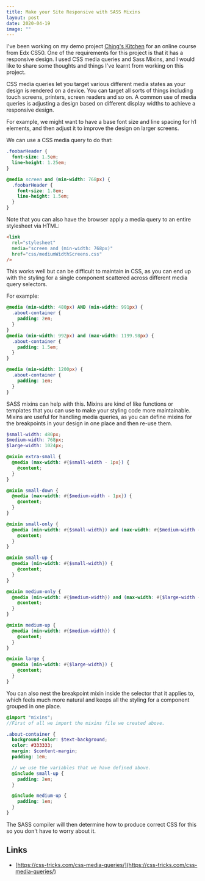 ```yaml
---
title: Make your Site Responsive with SASS Mixins
layout: post
date: 2020-04-19
image: ""
---
```


I've been working on my demo project [Ching's Kitchen]("http://chings-kitchen.ching-wang.io/") for an online course from Edx CS50. One of the requirements for this project is that it has a responsive design. I used CSS media queries and Sass Mixins, and I would like to share some thoughts and things I've learnt from working on this project.

CSS media queries let you target various different media states as your design is rendered on a device. You can target all sorts of things including touch screens, printers, screen readers and so on. A common use of media queries is adjusting a design based on different display widths to achieve a responsive design.

For example, we might want to have a base font size and line spacing for h1
elements, and then adjust it to improve the design on larger screens.

We can use a CSS media query to do that:

```css
.foobarHeader {
  font-size: 1.5em;
  line-height: 1.25em;
}

@media screen and (min-width: 768px) {
  .foobarHeader {
    font-size: 1.8em;
    line-height: 1.5em;
  }
}
```

Note that you can also have the browser apply a media query to an entire
stylesheet via HTML:

```html
<link
  rel="stylesheet"
  media="screen and (min-width: 768px)"
  href="css/mediumWidthScreens.css"
/>
```

This works well but can be difficult to maintain in CSS, as you can end up with
the styling for a single component scattered across different media query
selectors.

For example:

```css
@media (min-width: 480px) AND (min-width: 991px) {
  .about-container {
    padding: 2em;
  }
}
@media (min-width: 992px) and (max-width: 1199.98px) {
  .about-container {
    padding: 1.5em;
  }
}

@media (min-width: 1200px) {
  .about-container {
    padding: 1em;
  }
}
```

SASS mixins can help with this. Mixins are kind of like functions or templates
that you can use to make your styling code more maintainable. Mixins are useful for
handling media queries, as you can define mixins for the breakpoints in your design
in one place and then re-use them.

```scss
$small-width: 480px;
$medium-width: 768px;
$large-width: 1024px;

@mixin extra-small {
  @media (max-width: #{$small-width - 1px}) {
    @content;
  }
}

@mixin small-down {
  @media (max-width: #{$medium-width - 1px}) {
    @content;
  }
}

@mixin small-only {
  @media (min-width: #{$small-width}) and (max-width: #{$medium-width - 1px}) {
    @content;
  }
}

@mixin small-up {
  @media (min-width: #{$small-width}) {
    @content;
  }
}

@mixin medium-only {
  @media (min-width: #{$medium-width}) and (max-width: #{$large-width - 1px}) {
    @content;
  }
}

@mixin medium-up {
  @media (min-width: #{$medium-width}) {
    @content;
  }
}

@mixin large {
  @media (min-width: #{$large-width}) {
    @content;
  }
}
```

You can also nest the breakpoint mixin inside the selector that it applies to,
which feels much more natural and keeps all the styling for a component grouped
in one place.

```scss
@import "mixins";
//First of all we import the mixins file we created above.

.about-container {
  background-color: $text-background;
  color: #333333;
  margin: $content-margin;
  padding: 1em;

  // we use the variables that we have defined above.
  @include small-up {
    padding: 2em;
  }

  @include medium-up {
    padding: 1em;
  }
}
```

The SASS compiler will then determine how to produce correct CSS for this so you
don't have to worry about it.

## Links

- [https://css-tricks.com/css-media-queries/](https://css-tricks.com/css-media-queries/)
